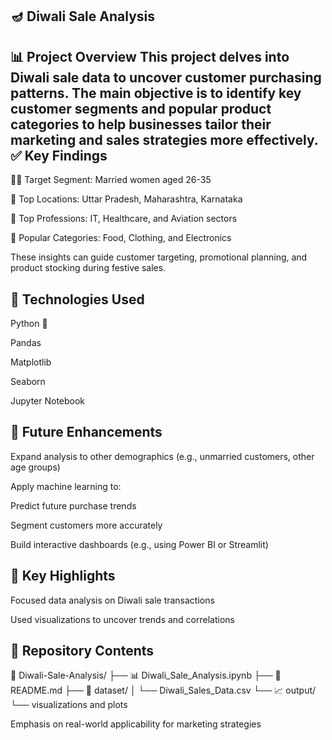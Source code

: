 🪔 Diwali Sale Analysis
---
📊 Project Overview
This project delves into Diwali sale data to uncover customer purchasing patterns. The main objective is to identify key customer segments and popular product categories to help businesses tailor their marketing and sales strategies more effectively.
✅ Key Findings
---
👩‍💼 Target Segment: Married women aged 26-35

📍 Top Locations: Uttar Pradesh, Maharashtra, Karnataka

🏢 Top Professions: IT, Healthcare, and Aviation sectors

🛒 Popular Categories: Food, Clothing, and Electronics

These insights can guide customer targeting, promotional planning, and product stocking during festive sales.

🧰 Technologies Used
---
Python 🐍

Pandas

Matplotlib

Seaborn

Jupyter Notebook

🚀 Future Enhancements
---
Expand analysis to other demographics (e.g., unmarried customers, other age groups)

Apply machine learning to:

Predict future purchase trends

Segment customers more accurately

Build interactive dashboards (e.g., using Power BI or Streamlit)

📌 Key Highlights
---
Focused data analysis on Diwali sale transactions

Used visualizations to uncover trends and correlations

📂 Repository Contents
---
📁 Diwali-Sale-Analysis/
├── 📊 Diwali_Sale_Analysis.ipynb
├── 📄 README.md
├── 📁 dataset/
│   └── Diwali_Sales_Data.csv
└── 📈 output/
    └── visualizations and plots


Emphasis on real-world applicability for marketing strategies
